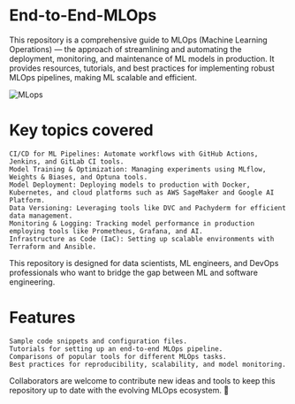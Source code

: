 # End-to-End-MLOps

This repository is a comprehensive guide to MLOps (Machine Learning Operations) — the approach of streamlining and automating the deployment, monitoring, and maintenance of ML models in production. It provides resources, tutorials, and best practices for implementing robust MLOps pipelines, making ML scalable and efficient.

![MLops](https://ml-ops.org/img/mlops-phasen.jpg)

# Key topics covered

    CI/CD for ML Pipelines: Automate workflows with GitHub Actions, Jenkins, and GitLab CI tools.
    Model Training & Optimization: Managing experiments using MLflow, Weights & Biases, and Optuna tools.
    Model Deployment: Deploying models to production with Docker, Kubernetes, and cloud platforms such as AWS SageMaker and Google AI Platform.
    Data Versioning: Leveraging tools like DVC and Pachyderm for efficient data management.
    Monitoring & Logging: Tracking model performance in production employing tools like Prometheus, Grafana, and AI.
    Infrastructure as Code (IaC): Setting up scalable environments with Terraform and Ansible.

This repository is designed for data scientists, ML engineers, and DevOps professionals who want to bridge the gap between ML and software engineering.

# Features

    Sample code snippets and configuration files.
    Tutorials for setting up an end-to-end MLOps pipeline.
    Comparisons of popular tools for different MLOps tasks.
    Best practices for reproducibility, scalability, and model monitoring.


Collaborators are welcome to contribute new ideas and tools to keep this repository up to date with the evolving MLOps ecosystem. 🚀
